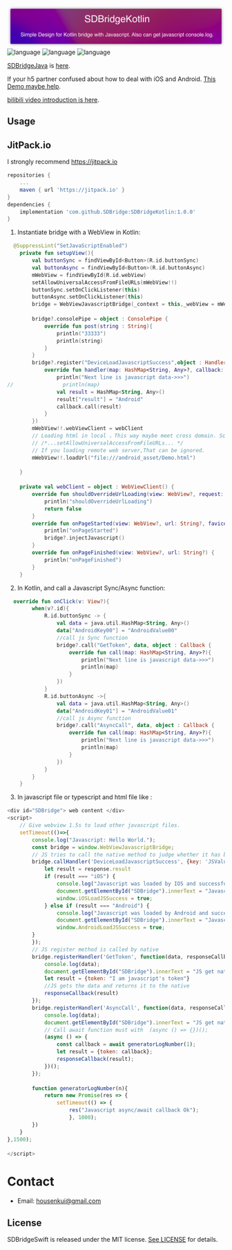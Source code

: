 ![](Resource/SDBridgeKotlin.png)
![language](https://img.shields.io/badge/Language-Kotlin-green)
![language](https://img.shields.io/badge/support-Javascript/Async/Await-green)
![language](https://img.shields.io/badge/support-Jitpack-green)

[SDBridgeJava](https://github.com/SDBridge/SDBridgeJava) is [here](https://github.com/SDBridge/SDBridgeJava).

If your h5 partner confused about how to deal with iOS and Android.
[This Demo maybe help](https://github.com/SDBridge/TypeScriptDemo).

[bilibili video introduction is here](https://search.bilibili.com/all?vt=53806197&keyword=SDBridgeKotlin&from_source=webtop_search&spm_id_from=333.788).

Usage
-----

## JitPack.io

I strongly recommend https://jitpack.io
```groovy
repositories {
    ...
    maven { url 'https://jitpack.io' }
}
dependencies {
    implementation 'com.github.SDBridge:SDBridgeKotlin:1.0.0'
}
```

1) Instantiate bridge with a WebView in Kotlin:
```Kotlin
  @SuppressLint("SetJavaScriptEnabled")
    private fun setupView(){
        val buttonSync = findViewById<Button>(R.id.buttonSync)
        val buttonAsync = findViewById<Button>(R.id.buttonAsync)
        mWebView = findViewById(R.id.webView)
        setAllowUniversalAccessFromFileURLs(mWebView!!)
        buttonSync.setOnClickListener(this)
        buttonAsync.setOnClickListener(this)
        bridge = WebViewJavascriptBridge(_context = this,_webView = mWebView )

        bridge?.consolePipe = object : ConsolePipe {
            override fun post(string : String){
                println("33333")
                println(string)
            }
        }
        bridge?.register("DeviceLoadJavascriptSuccess",object : Handler {
            override fun handler(map: HashMap<String, Any>?, callback: Callback) {
                println("Next line is javascript data->>>")
//                println(map)
                val result = HashMap<String, Any>()
                result["result"] = "Android"
                callback.call(result)
            }
        })
        mWebView!!.webViewClient = webClient
        // Loading html in local ，This way maybe meet cross domain. So You should not forget to set
        // /*...setAllowUniversalAccessFromFileURLs... */
        // If you loading remote web server,That can be ignored.
        mWebView!!.loadUrl("file:///android_asset/Demo.html")

    }

    private val webClient = object : WebViewClient() {
        override fun shouldOverrideUrlLoading(view: WebView?, request: WebResourceRequest?): Boolean {
            println("shouldOverrideUrlLoading")
            return false
        }
        override fun onPageStarted(view: WebView?, url: String?, favicon: Bitmap?) {
            println("onPageStarted")
            bridge?.injectJavascript()
        }
        override fun onPageFinished(view: WebView?, url: String?) {
            println("onPageFinished")
        }
    }
```
2) In Kotlin, and call a Javascript Sync/Async function:
```Kotlin
  override fun onClick(v: View?){
        when(v?.id){
            R.id.buttonSync -> {
                val data = java.util.HashMap<String, Any>()
                data["AndroidKey00"] = "AndroidValue00"
                //call js Sync function
                bridge?.call("GetToken", data, object : Callback {
                    override fun call(map: HashMap<String, Any>?){
                        println("Next line is javascript data->>>")
                        println(map)
                    }
                })
            }
            R.id.buttonAsync ->{
                val data = java.util.HashMap<String, Any>()
                data["AndroidKey01"] = "AndroidValue01"
                //call js Async function
                bridge?.call("AsyncCall", data, object : Callback {
                    override fun call(map: HashMap<String, Any>?){
                        println("Next line is javascript data->>>")
                        println(map)
                    }
                })
            }
        }
    }
```
3) In javascript file or typescript and html file like :
	
```javascript
<div id="SDBridge"> web content </div>
<script>
    // Give webview 1.5s to load other javascript files.
    setTimeout(()=>{
        console.log("Javascript: Hello World.");
        const bridge = window.WebViewJavascriptBridge;
        // JS tries to call the native method to judge whether it has been loaded successfully and let itself know whether its user is in android app or IOS app
        bridge.callHandler('DeviceLoadJavascriptSuccess', {key: 'JSValue'}, function(response) {
            let result = response.result
            if (result === "iOS") {
                console.log("Javascript was loaded by IOS and successfully loaded.");
                document.getElementById("SDBridge").innerText = "Javascript was loaded by IOS and successfully loaded.";
                window.iOSLoadJSSuccess = true;
            } else if (result === "Android") {
                console.log("Javascript was loaded by Android and successfully loaded.");
                document.getElementById("SDBridge").innerText = "Javascript was loaded by Android and successfully loaded.";
                window.AndroidLoadJSSuccess = true;
        }
        });
        // JS register method is called by native
        bridge.registerHandler('GetToken', function(data, responseCallback) {
            console.log(data);
            document.getElementById("SDBridge").innerText = "JS get native data:" + JSON.stringify(data);
            let result = {token: "I am javascript's token"}
            //JS gets the data and returns it to the native
            responseCallback(result)
        });
        bridge.registerHandler('AsyncCall', function(data, responseCallback) {
            console.log(data);
            document.getElementById("SDBridge").innerText = "JS get native data:" + JSON.stringify(data);
            // Call await function must with  (async () => {})();
            (async () => {
                const callback = await generatorLogNumber(1);
                let result = {token: callback};
                responseCallback(result);
            })();
        });
        
        function generatorLogNumber(n){
            return new Promise(res => {
                setTimeout(() => {
                    res("Javascript async/await callback Ok");
                    }, 1000);
        })
    }
},1500);

</script>
```
# Contact

- Email: housenkui@gmail.com

## License

SDBridgeSwift is released under the MIT license. [See LICENSE](https://github.com/SDBridge/SDBridgeKotlin/blob/main/LICENSE) for details.
